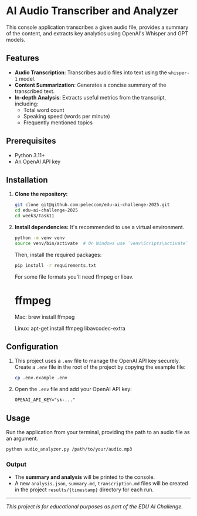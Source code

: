 # AI Audio Transcriber and Analyzer

This console application transcribes a given audio file, provides a summary of the content, and extracts key analytics using OpenAI's Whisper and GPT models.

## Features

- **Audio Transcription**: Transcribes audio files into text using the `whisper-1` model.
- **Content Summarization**: Generates a concise summary of the transcribed text.
- **In-depth Analysis**: Extracts useful metrics from the transcript, including:
  - Total word count
  - Speaking speed (words per minute)
  - Frequently mentioned topics

## Prerequisites

- Python 3.11+
- An OpenAI API key

## Installation

1.  **Clone the repository:**
    ```bash
    git clone git@github.com:peleccom/edu-ai-challenge-2025.git
    cd edu-ai-challenge-2025
    cd week3/Task11
    ```

2.  **Install dependencies:**
    It's recommended to use a virtual environment.
    ```bash
    python -m venv venv
    source venv/bin/activate  # On Windows use `venv\Scripts\activate`
    ```
    Then, install the required packages:
    ```bash
    pip install -r requirements.txt
    ```

    For some file formats you'll need ffmpeg or libav.

    # ffmpeg

    Mac:
    brew install ffmpeg

    Linux:
    apt-get install ffmpeg libavcodec-extra

## Configuration

1.  This project uses a `.env` file to manage the OpenAI API key securely. Create a `.env` file in the root of the project by copying the example file:
    ```bash
    cp .env.example .env
    ```

2.  Open the `.env` file and add your OpenAI API key:
    ```
    OPENAI_API_KEY="sk-..."
    ```

## Usage

Run the application from your terminal, providing the path to an audio file as an argument.

```bash
python audio_analyzer.py /path/to/your/audio.mp3
```

### Output

-   The **summary and analysis** will be printed to the console.
-   A new  `analysis.json`, `summary.md`, `transcription.md` files will be created in the project `results/{timestamp}` directory for each run.

---
*This project is for educational purposes as part of the EDU AI Challenge.*
